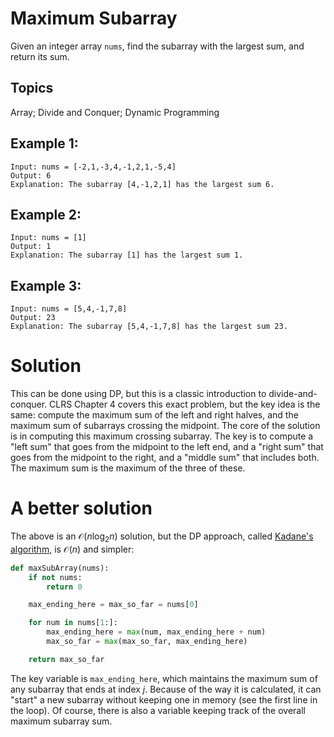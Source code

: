 # Maximum Subarray

Given an integer array `nums`, find the subarray with the largest sum, and return its sum.

## Topics

Array; Divide and Conquer; Dynamic Programming

## Example 1:

```
Input: nums = [-2,1,-3,4,-1,2,1,-5,4]
Output: 6
Explanation: The subarray [4,-1,2,1] has the largest sum 6.
```

## Example 2:

```
Input: nums = [1]
Output: 1
Explanation: The subarray [1] has the largest sum 1.
```

## Example 3:

```
Input: nums = [5,4,-1,7,8]
Output: 23
Explanation: The subarray [5,4,-1,7,8] has the largest sum 23.
```

# Solution

This can be done using DP, but this is a classic introduction to divide-and-conquer. CLRS Chapter 4 covers this exact problem, but the key idea is the same: compute the maximum sum of the left and right halves, and the maximum sum of subarrays crossing the midpoint. The core of the solution is in computing this maximum crossing subarray. The key is to compute a "left sum" that goes from the midpoint to the left end, and a "right sum" that goes from the midpoint to the right, and a "middle sum" that includes both. The maximum sum is the maximum of the three of these.

# A better solution

The above is an $\mathcal{O}(n \log_2 n)$ solution, but the DP approach, called [Kadane's algorithm](https://en.wikipedia.org/wiki/Maximum_subarray_problem#Kadane's_algorithm), is $\mathcal{O}(n)$ and simpler:

```py
def maxSubArray(nums):
    if not nums:
        return 0

    max_ending_here = max_so_far = nums[0]

    for num in nums[1:]:
        max_ending_here = max(num, max_ending_here + num)
        max_so_far = max(max_so_far, max_ending_here)

    return max_so_far
```

The key variable is `max_ending_here`, which maintains the maximum sum of any subarray that ends at index $j$. Because of the way it is calculated, it can "start" a new subarray without keeping one in memory (see the first line in the loop). Of course, there is also a variable keeping track of the overall maximum subarray sum.
